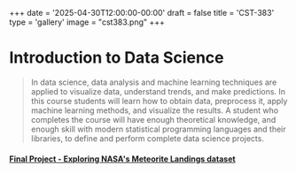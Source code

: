+++
date = '2025-04-30T12:00:00-00:00'
draft = false
title = 'CST-383'
type = 'gallery'
image = "cst383.png"
+++
# Introduction to Data Science
> In data science, data analysis and machine learning techniques are applied to visualize data, understand trends, and make predictions. In this course students will learn how to obtain data, preprocess it, apply machine learning methods, and visualize the results. A student who completes the course will have enough theoretical knowledge, and enough skill with modern statistical programming languages and their libraries, to define and perform complete data science projects.

#### [Final Project - Exploring NASA's Meteorite Landings dataset](https://github.com/GeneticLifeformandDiskOperatingSystem/383-Group3)
